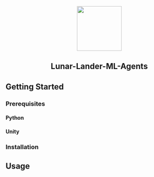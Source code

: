 <div align="center">

 
  <img width=120 src="./Assets/Art/Textures/Ship_Color.png">
   <h2>Lunar-Lander-ML-Agents</h2>
</div>

## Getting Started

### Prerequisites

#### Python

#### Unity

### Installation

## Usage

